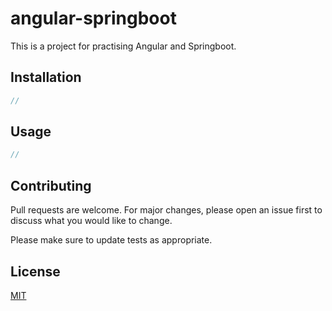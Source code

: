 # angular-springboot

This is a project for practising Angular and Springboot.

## Installation



```Java
//
```

## Usage

```java
//
```

## Contributing

Pull requests are welcome. For major changes, please open an issue first
to discuss what you would like to change.

Please make sure to update tests as appropriate.

## License

[MIT](http://github.com/charles615/angular-springboot/)
